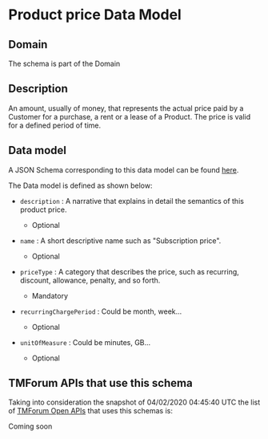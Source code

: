 # Product price Data Model

## Domain

The  schema is part of the  Domain

## Description

An amount, usually of money, that represents the actual price paid by a Customer for a purchase, a rent or a lease of a Product. The price is valid for a defined period of time.

## Data model

A JSON Schema corresponding to this data model can be found
[here](https://github.com/tmforum-rand/schemas/blob/candidates/Product/ProductPrice.schema.json).

The Data model is defined as shown below:
- `description` : A narrative that explains in detail the semantics of this product price.

  - Optional

- `name` : A short descriptive name such as &quot;Subscription price&quot;.

  - Optional

- `priceType` : A category that describes the price, such as recurring, discount, allowance, penalty, and so forth.

  - Mandatory

- `recurringChargePeriod` : Could be month, week...

  - Optional

- `unitOfMeasure` : Could be minutes, GB...

  - Optional





## TMForum APIs that use this schema

Taking into consideration the snapshot of 04/02/2020 04:45:40 UTC the list of [TMForum Open APIs](https://www.tmforum.org/open-apis/) that uses this schemas is:

Coming soon